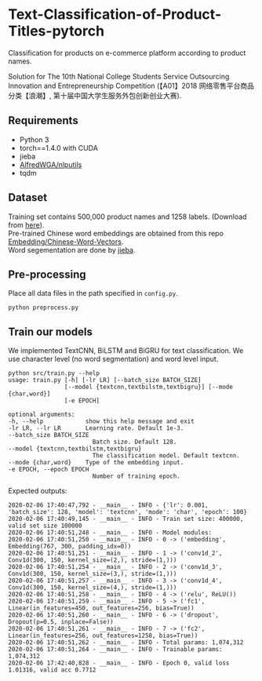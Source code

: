 
# Text-Classification-of-Product-Titles-pytorch

Classification for products on e-commerce platform according to product names. 

Solution for The 10th National College Students Service Outsourcing Innovation and Entrepreneurship Competition (【A01】2018 网络零售平台商品分类【浪潮】, 第十届中国大学生服务外包创新创业大赛).

## Requirements

* Python 3
* torch==1.4.0 with CUDA
* jieba
* [AlfredWGA/nlputils](https://github.com/AlfredWGA/nlputils)
* tqdm

## Dataset

Training set contains 500,000 product names and 1258 labels. (Download from [here](https://drive.google.com/file/d/1SmTU52ibDFEyz8cWraxEbv9xUxeSW1by/view?usp=sharing)).  
Pre-trained Chinese word embeddings are obtained from this repo [Embedding/Chinese-Word-Vectors](https://github.com/Embedding/Chinese-Word-Vectors).  
Word segementation are done by [jieba](https://github.com/fxsjy/jieba).

## Pre-processing

Place all data files in the path specified in `config.py`.

    python preprocess.py 

## Train our models

We implemented TextCNN, BiLSTM and BiGRU for text classification. We use character level (no word segmentation) and word level input.

    python src/train.py --help
    usage: train.py [-h] [-lr LR] [--batch_size BATCH_SIZE]
                    [--model {textcnn,textbilstm,textbigru}] [--mode {char,word}]
                    [-e EPOCH]

    optional arguments:
    -h, --help            show this help message and exit
    -lr LR, --lr LR       Learning rate. Default 1e-3.
    --batch_size BATCH_SIZE
                            Batch size. Default 128.
    --model {textcnn,textbilstm,textbigru}
                            The classification model. Default textcnn.
    --mode {char,word}    Type of the embedding input.
    -e EPOCH, --epoch EPOCH
                            Number of training epoch.

Expected outputs:

    2020-02-06 17:40:47,792 - __main__ - INFO - {'lr': 0.001, 'batch_size': 128, 'model': 'textcnn', 'mode': 'char', 'epoch': 100}
    2020-02-06 17:40:49,145 - __main__ - INFO - Train set size: 400000, valid set size 100000
    2020-02-06 17:40:51,248 - __main__ - INFO - Model modules:
    2020-02-06 17:40:51,250 - __main__ - INFO - 0 -> ('embedding', Embedding(767, 300, padding_idx=0))
    2020-02-06 17:40:51,251 - __main__ - INFO - 1 -> ('conv1d_2', Conv1d(300, 150, kernel_size=(2,), stride=(1,)))
    2020-02-06 17:40:51,254 - __main__ - INFO - 2 -> ('conv1d_3', Conv1d(300, 150, kernel_size=(3,), stride=(1,)))
    2020-02-06 17:40:51,257 - __main__ - INFO - 3 -> ('conv1d_4', Conv1d(300, 150, kernel_size=(4,), stride=(1,)))
    2020-02-06 17:40:51,258 - __main__ - INFO - 4 -> ('relu', ReLU())
    2020-02-06 17:40:51,259 - __main__ - INFO - 5 -> ('fc1', Linear(in_features=450, out_features=256, bias=True))
    2020-02-06 17:40:51,260 - __main__ - INFO - 6 -> ('dropout', Dropout(p=0.5, inplace=False))
    2020-02-06 17:40:51,261 - __main__ - INFO - 7 -> ('fc2', Linear(in_features=256, out_features=1258, bias=True))
    2020-02-06 17:40:51,262 - __main__ - INFO - Total params: 1,074,312
    2020-02-06 17:40:51,264 - __main__ - INFO - Trainable params: 1,074,312
    2020-02-06 17:42:40,828 - __main__ - INFO - Epoch 0, valid loss 1.01316, valid acc 0.7712
